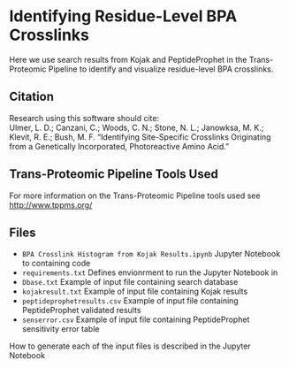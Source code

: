 # Identifying Residue-Level BPA Crosslinks
Here we use search results from Kojak and PeptideProphet in the Trans-Proteomic Pipeline to identify and visualize residue-level BPA crosslinks.
## Citation
Research using this software should cite:  
Ulmer, L. D.; Canzani, C.; Woods, C. N.; Stone, N. L.; Janowksa, M. K.; Klevit, R. E.; Bush, M. F. “Identifying Site-Specific Crosslinks Originating from a Genetically Incorporated, Photoreactive Amino Acid.”
## Trans-Proteomic Pipeline Tools Used
For more information on the Trans-Proteomic Pipeline tools used see http://www.tppms.org/
## Files
+ `BPA Crosslink Histogram from Kojak Results.ipynb` Jupyter Notebook to containing code
+ `requirements.txt` Defines envionrment to run the Jupyter Notebook in
+ `Dbase.txt` Example of input file containing search database
+ `kojakresult.txt` Example of input file containing Kojak results
+ `peptideprophetresults.csv` Example of input file containing PeptideProphet validated results
+ `senserror.csv` Example of input file containing PeptideProphet sensitivity error table
  
How to generate each of the input files is described in the Jupyter Notebook

